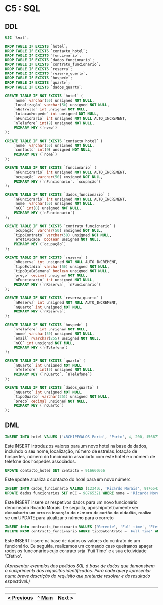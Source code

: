 # C5 : SQL

## DDL

```sql
USE `test`;

DROP TABLE IF EXISTS `hotel`;
DROP TABLE IF EXISTS `contacto_hotel`;
DROP TABLE IF EXISTS `funcionario`;
DROP TABLE IF EXISTS `dados_funcionario`;
DROP TABLE IF EXISTS `contrato_funcionario`;
DROP TABLE IF EXISTS `reserva`;
DROP TABLE IF EXISTS `reserva_quarto`;
DROP TABLE IF EXISTS `hospede`;
DROP TABLE IF EXISTS `quarto`;
DROP TABLE IF EXISTS `dados_quarto`;

CREATE TABLE IF NOT EXISTS `hotel` (
	`nome` varchar(50) unsigned NOT NULL,
	`localização` varchar(50) unsigned NOT NULL,
	`nEstrelas` int unsigned NOT NULL,
	`lotacaoHospede` int unsigned NOT NULL,
	`nFuncionario` int unsigned NOT NULL AUTO_INCREMENT,
	`nTelefone` int(9) unsigned NOT NULL,
	PRIMARY KEY (`nome`)
);

CREATE TABLE IF NOT EXISTS `contacto_hotel` (
	`nome` varchar(50) unsigned NOT NULL,
	`contacto` int(9) unsigned NOT NULL,
	PRIMARY KEY (`nome`)
);

CREATE TABLE IF NOT EXISTS `funcionario` (
	`nFuncionario` int unsigned NOT NULL AUTO_INCREMENT,
	`ocupação` varchar(50) unsigned NOT NULL,
	PRIMARY KEY (`nFuncionario`, `ocupação`)
);

CREATE TABLE IF NOT EXISTS `dados_funcionario` (
	`nFuncionario` int unsigned NOT NULL AUTO_INCREMENT,
	`nome` varchar(50) unsigned NOT NULL,
	`nCC` int(8) unsigned NOT NULL,
	PRIMARY KEY (`nFuncionario`)
);

CREATE TABLE IF NOT EXISTS `contrato_funcionario` (
	`ocupação` varchar(50) unsigned NOT NULL,
	`tipoContrato` varchar(50) unsigned NOT NULL,
	`efetividade` boolean unsigned NOT NULL,
	PRIMARY KEY (`ocupação`)
);

CREATE TABLE IF NOT EXISTS `reserva` (
	`nReserva` int unsigned NOT NULL AUTO_INCREMENT,
	`tipoEstadia` varchar(50) unsigned NOT NULL,
	`tipoDiaDaSemana` boolean unsigned NOT NULL,
	`preço` decimal unsigned NOT NULL,
	`nFuncionario` int unsigned NOT NULL,
	PRIMARY KEY (`nReserva`, `nFuncionario`)
);

CREATE TABLE IF NOT EXISTS `reserva_quarto` (
	`nReserva` int unsigned NOT NULL AUTO_INCREMENT,
	`nQuarto` int unsigned NOT NULL,
	PRIMARY KEY (`nReserva`)
);

CREATE TABLE IF NOT EXISTS `hospede` (
	`nTelefone` int unsigned NOT NULL,
	`nome` varchar(50) unsigned NOT NULL,
	`email` nvarchar(255) unsigned NOT NULL,
	`nCC` int unsigned NOT NULL,
	PRIMARY KEY (`nTelefone`)
);

CREATE TABLE IF NOT EXISTS `quarto` (
	`nQuarto` int unsigned NOT NULL,
	`nTelefone` int(9) unsigned NOT NULL,
	PRIMARY KEY (`nQuarto`, `nTelefone`)
);

CREATE TABLE IF NOT EXISTS `dados_quarto` (
	`nQuarto` int unsigned NOT NULL,
	`tipoQuarto` varchar(255) unsigned NOT NULL,
	`preço` decimal unsigned NOT NULL,
	PRIMARY KEY (`nQuarto`)
);
```

## DML

```sql
INSERT INTO hotel VALUES ('ARCHIPEGALOS Porto', 'Porto', 4, 200, 556677, 919999999) 
```
Este INSERT introduz os valores para um novo hotel na base de dados, incluindo o seu nome, localização, número de estrelas, lotação de hóspedes, número do funcionário associado com este hotel e o número de telefone dos hóspedes associados.

```sql
UPDATE contacto_hotel SET contacto = 916666666
```
Este update atualiza o contacto do hotel para um novo número.

```sql
INSERT INTO dados_funcionario VALUES (123456, 'Ricardo Morais', 98765432);
UPDATE dados_funcionarios SET nCC = 98765321 WHERE nome = 'Ricardo Morais'
```
Este INSERT insere os respetivos dados para um novo funcionário denomeado Ricardo Morais. De seguida, após hipoteticamente ser descoberto um erro na inserção do número de cartão do cidadão, realiza-se um UPDATE para atualizar o número para o correto.

```sql
INSERT into contracto_funcionario VALUES ('Gerente', 'Full time', 'Efetivo')
DELETE FROM contracto_funcionario WHERE tipoDeContrato = 'Full Time' AND efetividade = 'Efetivo'
```
Este INSERT insere na base de dados os valores do contrato de um funcionário. De seguida, realizamos um comando caso queiramos apagar todos os funcionários cujo contrato seja 'Full Time' e a sua efetividade 'Efetivo'.

_(Apresentar exemplos dos pedidos SQL à base de dados que demonstrem o cumprimento dos requisitos identificados. Para cada query apresentar numa breve descrição do requisito que pretende resolver e do resultado espectável.)_

---
[< Previous](rebd04.md) | [^ Main](https://github.com/exemploTrabalho/reportSIBD/) | Next >
:--- | :---: | ---: 
